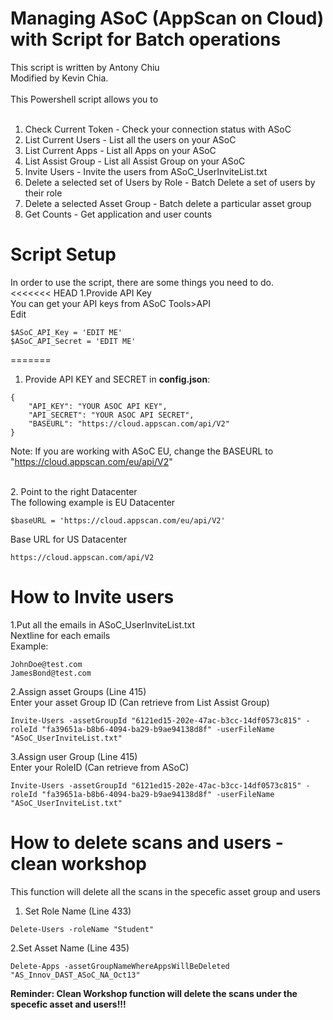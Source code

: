 # Managing ASoC (AppScan on Cloud) with Script for Batch operations
This script is written by Antony Chiu<br>
Modified by Kevin Chia. <br>
<br>
This Powershell script allows you to <br>
<br>
1. Check Current Token - Check your connection status with ASoC
2. List Current Users - List all the users on your ASoC
3. List Current Apps - List all Apps on your ASoC
4. List Assist Group - List all Assist Group on your ASoC
5. Invite Users - Invite the users from ASoC_UserInviteList.txt
6. Delete a selected set of Users by Role - Batch Delete a set of users by their role
7. Delete a selected Asset Group - Batch delete a particular asset group
8. Get Counts - Get application and user counts

# Script Setup

In order to use the script, there are some things you need to do.<br>
<<<<<<< HEAD
1.Provide API Key<br>
You can get your API keys from ASoC Tools>API<br>
Edit <br>
```
$ASoC_API_Key = 'EDIT ME'
$ASoC_API_Secret = 'EDIT ME'
```
=======

1. Provide API KEY and SECRET in **config.json**:
```
{
    "API_KEY": "YOUR ASOC API KEY",
    "API_SECRET": "YOUR ASOC API SECRET",
    "BASEURL": "https://cloud.appscan.com/api/V2"
}
```
Note: If you are working with ASoC EU, change the BASEURL to "https://cloud.appscan.com/eu/api/V2"

<br>
2. Point to the right Datacenter<br>
The following example is EU Datacenter<br>

```
$baseURL = 'https://cloud.appscan.com/eu/api/V2'
```

Base URL for US Datacenter <br>

```
https://cloud.appscan.com/api/V2
```


# How to Invite users

1.Put all the emails in ASoC_UserInviteList.txt<br>
Nextline for each emails<br>
Example:<br>

```
JohnDoe@test.com
JamesBond@test.com
```


2.Assign asset Groups (Line 415)<br>
Enter your asset Group ID (Can retrieve from List Assist Group)<br>

```
Invite-Users -assetGroupId "6121ed15-202e-47ac-b3cc-14df0573c815" -roleId "fa39651a-b8b6-4094-ba29-b9ae94138d8f" -userFileName "ASoC_UserInviteList.txt"
```

3.Assign user Group (Line 415)<br>
Enter your RoleID (Can retrieve from ASoC)<br>

```
Invite-Users -assetGroupId "6121ed15-202e-47ac-b3cc-14df0573c815" -roleId "fa39651a-b8b6-4094-ba29-b9ae94138d8f" -userFileName "ASoC_UserInviteList.txt"
```
# How to delete scans and users - clean workshop

This function will delete all the scans in the specefic asset group and users


1. Set Role Name (Line 433)<br>

```
Delete-Users -roleName "Student"
``` 

2.Set Asset Name (Line 435)<br>

``` 
Delete-Apps -assetGroupNameWhereAppsWillBeDeleted "AS_Innov_DAST_ASoC_NA_Oct13"
```

<b>Reminder: Clean Workshop function will delete the scans under the specefic asset and users!!!</b>
